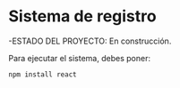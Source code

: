 <h1> Sistema de registro </h1>

  -ESTADO DEL PROYECTO: En construcción.

Para ejecutar el sistema, debes poner:

```npm install react```
